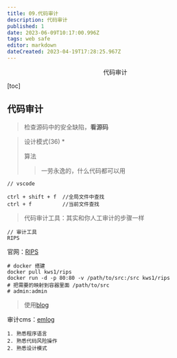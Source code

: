 ```yaml
---
title: 09.代码审计
description: 代码审计
published: 1
date: 2023-06-09T10:17:00.996Z
tags: web safe
editor: markdown
dateCreated: 2023-04-19T17:28:25.967Z
---
```


<center>代码审计</center>



[toc]

## 代码审计

> 检查源码中的安全缺陷，**看源码**

> 设计模式(36)  *
>
> 算法 
>
> > 一劳永逸的，什么代码都可以用

```
// vscode 

ctrl + shift + f  //全局文件中查找
ctrl + f 		  //当前文件查找
```



> 代码审计工具：其实和你人工审计的步骤一样

```
// 审计工具
RIPS  
```

官网：[RIPS](http://rips-scanner.sourceforge.net/)

```shell
# docker 搭建
docker pull kws1/rips
docker run -d -p 80:80 -v /path/to/src:/src kws1/rips
# 把需要的映射到容器里面 /path/to/src
# admin:admin
```

> 使用[blog](https://www.lmlphp.com/user/56/article/item/6641/)

审计cms：[emlog](https://www.emlog.net/download)



```
1. 熟悉程序语言
2. 熟悉代码风险操作
2. 熟悉设计模式
```
























